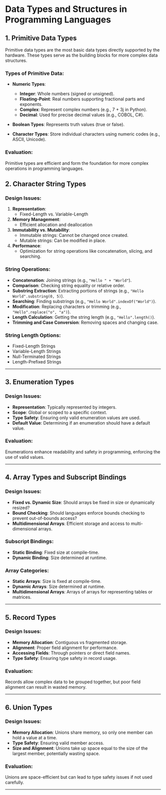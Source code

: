 # Data Types and Structures in Programming Languages

## 1. Primitive Data Types

Primitive data types are the most basic data types directly supported by the hardware. These types serve as the building blocks for more complex data structures.

### Types of Primitive Data:

- **Numeric Types**:

  - **Integer**: Whole numbers (signed or unsigned).
  - **Floating-Point**: Real numbers supporting fractional parts and exponents.
  - **Complex**: Represent complex numbers (e.g., 7 + 3j in Python).
  - **Decimal**: Used for precise decimal values (e.g., COBOL, C#).

- **Boolean Types**: Represents truth values (true or false).

- **Character Types**: Store individual characters using numeric codes (e.g., ASCII, Unicode).

### Evaluation:

Primitive types are efficient and form the foundation for more complex operations in programming languages.

## 2. Character String Types

### Design Issues:

1. **Representation**:
   - Fixed-Length vs. Variable-Length
2. **Memory Management**:
   - Efficient allocation and deallocation
3. **Immutability vs. Mutability**:
   - Immutable strings: Cannot be changed once created.
   - Mutable strings: Can be modified in place.
4. **Performance**:
   - Optimization for string operations like concatenation, slicing, and searching.

### String Operations:

- **Concatenation**: Joining strings (e.g., `"Hello " + "World"`).
- **Comparison**: Checking string equality or relative order.
- **Substring Extraction**: Extracting portions of strings (e.g., `"Hello World".substring(0, 5)`).
- **Searching**: Finding substrings (e.g., `"Hello World".indexOf("World")`).
- **Modification**: Replacing characters or trimming (e.g., `"Hello".replace("o", "a")`).
- **Length Calculation**: Getting the string length (e.g., `"Hello".length()`).
- **Trimming and Case Conversion**: Removing spaces and changing case.

### String Length Options:

- Fixed-Length Strings
- Variable-Length Strings
- Null-Terminated Strings
- Length-Prefixed Strings

---

## 3. Enumeration Types

### Design Issues:

- **Representation**: Typically represented by integers.
- **Scope**: Global or scoped to a specific context.
- **Type Safety**: Ensuring only valid enumeration values are used.
- **Default Value**: Determining if an enumeration should have a default value.

### Evaluation:

Enumerations enhance readability and safety in programming, enforcing the use of valid values.

---

## 4. Array Types and Subscript Bindings

### Design Issues:

- **Fixed vs. Dynamic Size**: Should arrays be fixed in size or dynamically resized?
- **Bound Checking**: Should languages enforce bounds checking to prevent out-of-bounds access?
- **Multidimensional Arrays**: Efficient storage and access to multi-dimensional arrays.

### Subscript Bindings:

- **Static Binding**: Fixed size at compile-time.
- **Dynamic Binding**: Size determined at runtime.

### Array Categories:

- **Static Arrays**: Size is fixed at compile-time.
- **Dynamic Arrays**: Size determined at runtime.
- **Multidimensional Arrays**: Arrays of arrays for representing tables or matrices.

---

## 5. Record Types

### Design Issues:

- **Memory Allocation**: Contiguous vs fragmented storage.
- **Alignment**: Proper field alignment for performance.
- **Accessing Fields**: Through pointers or direct field names.
- **Type Safety**: Ensuring type safety in record usage.

### Evaluation:

Records allow complex data to be grouped together, but poor field alignment can result in wasted memory.

---

## 6. Union Types

### Design Issues:

- **Memory Allocation**: Unions share memory, so only one member can hold a value at a time.
- **Type Safety**: Ensuring valid member access.
- **Size and Alignment**: Unions take up space equal to the size of the largest member, potentially wasting space.

### Evaluation:

Unions are space-efficient but can lead to type safety issues if not used carefully.

---
